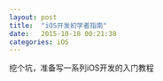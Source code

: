 ```yaml
---
layout: post
title:  "iOS开发初学者指南"
date:   2015-10-18 00:21:38
categories: iOS
---
```

挖个坑，准备写一系列iOS开发的入门教程
<!--more-->
